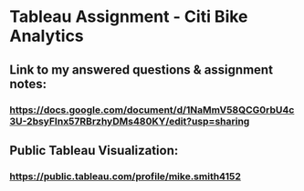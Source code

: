 # Tableau Assignment - Citi Bike Analytics



## Link to my answered questions & assignment notes:
### https://docs.google.com/document/d/1NaMmV58QCG0rbU4c3U-2bsyFInx57RBrzhyDMs480KY/edit?usp=sharing

## Public Tableau Visualization:
### https://public.tableau.com/profile/mike.smith4152
